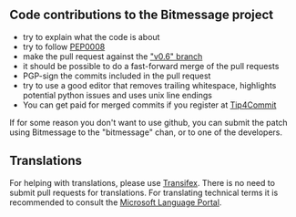 ## Code contributions to the Bitmessage project

- try to explain what the code is about
- try to follow [PEP0008](https://www.python.org/dev/peps/pep-0008/)
- make the pull request against the ["v0.6" branch](https://github.com/Bitmessage/PyBitmessage/tree/v0.6)
- it should be possible to do a fast-forward merge of the pull requests
- PGP-sign the commits included in the pull request
- try to use a good editor that removes trailing whitespace, highlights potential python issues and uses unix line endings
- You can get paid for merged commits if you register at [Tip4Commit](https://tip4commit.com/github/Bitmessage/PyBitmessage)

If for some reason you don't want to use github, you can submit the patch using Bitmessage to the "bitmessage" chan, or to one of the developers.
## Translations

For helping with translations, please use [Transifex](https://www.transifex.com/bitmessage-project/pybitmessage/). There is no need to submit pull requests for translations.
For translating technical terms it is recommended to consult the [Microsoft Language Portal](https://www.microsoft.com/Language/en-US/Default.aspx).
